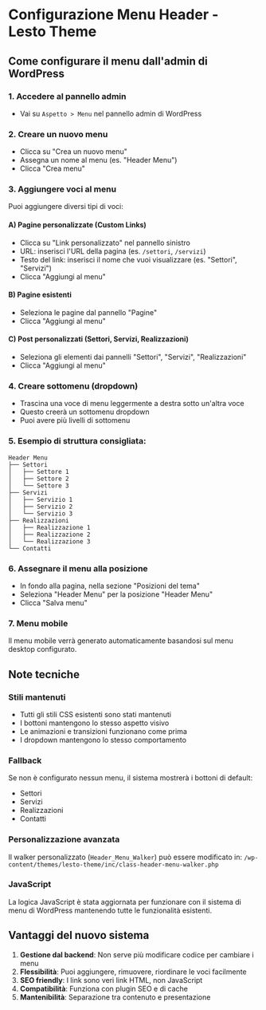 # Configurazione Menu Header - Lesto Theme

## Come configurare il menu dall'admin di WordPress

### 1. Accedere al pannello admin
- Vai su `Aspetto > Menu` nel pannello admin di WordPress

### 2. Creare un nuovo menu
- Clicca su "Crea un nuovo menu"
- Assegna un nome al menu (es. "Header Menu")
- Clicca "Crea menu"

### 3. Aggiungere voci al menu
Puoi aggiungere diversi tipi di voci:

#### A) Pagine personalizzate (Custom Links)
- Clicca su "Link personalizzato" nel pannello sinistro
- URL: inserisci l'URL della pagina (es. `/settori`, `/servizi`)
- Testo del link: inserisci il nome che vuoi visualizzare (es. "Settori", "Servizi")
- Clicca "Aggiungi al menu"

#### B) Pagine esistenti
- Seleziona le pagine dal pannello "Pagine"
- Clicca "Aggiungi al menu"

#### C) Post personalizzati (Settori, Servizi, Realizzazioni)
- Seleziona gli elementi dai pannelli "Settori", "Servizi", "Realizzazioni" 
- Clicca "Aggiungi al menu"

### 4. Creare sottomenu (dropdown)
- Trascina una voce di menu leggermente a destra sotto un'altra voce
- Questo creerà un sottomenu dropdown
- Puoi avere più livelli di sottomenu

### 5. Esempio di struttura consigliata:
```
Header Menu
├── Settori
│   ├── Settore 1
│   ├── Settore 2
│   └── Settore 3
├── Servizi
│   ├── Servizio 1
│   ├── Servizio 2
│   └── Servizio 3
├── Realizzazioni
│   ├── Realizzazione 1
│   ├── Realizzazione 2
│   └── Realizzazione 3
└── Contatti
```

### 6. Assegnare il menu alla posizione
- In fondo alla pagina, nella sezione "Posizioni del tema"
- Seleziona "Header Menu" per la posizione "Header Menu"
- Clicca "Salva menu"

### 7. Menu mobile
Il menu mobile verrà generato automaticamente basandosi sul menu desktop configurato.

## Note tecniche

### Stili mantenuti
- Tutti gli stili CSS esistenti sono stati mantenuti
- I bottoni mantengono lo stesso aspetto visivo
- Le animazioni e transizioni funzionano come prima
- I dropdown mantengono lo stesso comportamento

### Fallback
Se non è configurato nessun menu, il sistema mostrerà i bottoni di default:
- Settori
- Servizi  
- Realizzazioni
- Contatti

### Personalizzazione avanzata
Il walker personalizzato (`Header_Menu_Walker`) può essere modificato in:
`/wp-content/themes/lesto-theme/inc/class-header-menu-walker.php`

### JavaScript
La logica JavaScript è stata aggiornata per funzionare con il sistema di menu di WordPress mantenendo tutte le funzionalità esistenti.

## Vantaggi del nuovo sistema

1. **Gestione dal backend**: Non serve più modificare codice per cambiare i menu
2. **Flessibilità**: Puoi aggiungere, rimuovere, riordinare le voci facilmente
3. **SEO friendly**: I link sono veri link HTML, non JavaScript
4. **Compatibilità**: Funziona con plugin SEO e di cache
5. **Mantenibilità**: Separazione tra contenuto e presentazione
